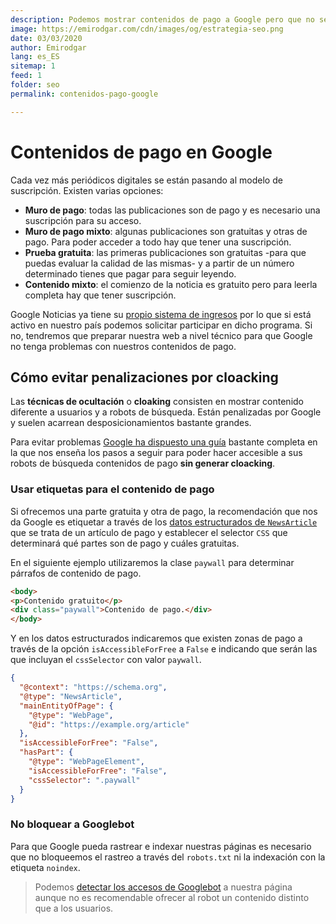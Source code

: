 ```yaml
---
description: Podemos mostrar contenidos de pago a Google pero que no sean accesibles a los usuarios
image: https://emirodgar.com/cdn/images/og/estrategia-seo.png
date: 03/03/2020
author: Emirodgar
lang: es_ES
sitemap: 1
feed: 1
folder: seo
permalink: contenidos-pago-google

--- 
```


# Contenidos de pago en Google

Cada vez más periódicos digitales se están pasando al modelo de suscripción. Existen varias opciones:

 - **Muro de pago**: todas las publicaciones son de pago y es necesario una suscripción para su acceso.
 - **Muro de pago mixto**: algunas publicaciones son gratuitas y otras de pago. Para poder acceder a todo hay que tener una suscripción.
 - **Prueba gratuita**: las primeras publicaciones son gratuitas -para que puedas evaluar la calidad de las mismas- y a partir de un número determinado tienes que pagar para seguir leyendo.
 - **Contenido mixto**: el comienzo de la noticia es gratuito pero para leerla completa hay que tener suscripción.

Google Noticias ya tiene su [propio sistema de ingresos](https://support.google.com/news/publisher-center/answer/9606543?visit_id=637188253321907152-220207309&rd=1&hl=es) por lo que si está activo en nuestro país podemos solicitar participar en dicho programa. Si no, tendremos que preparar nuestra web a nivel técnico para que Google no tenga problemas con nuestros contenidos de pago. 

## Cómo evitar penalizaciones por cloacking

Las **técnicas de ocultación** o **cloaking** consisten en mostrar contenido diferente a usuarios y a robots de búsqueda. Están penalizadas por Google y suelen acarrean desposicionamientos bastante grandes.

Para evitar problemas [Google ha dispuesto una guía](https://developers.google.com/search/docs/data-types/paywalled-content) bastante completa en la que nos enseña los pasos a seguir para poder hacer accesible a sus robots de búsqueda contenidos de pago **sin generar cloacking**.

### Usar etiquetas para el contenido de pago

Si ofrecemos una parte gratuita y otra de pago, la recomendación que nos da Google es etiquetar a través de los [datos estructurados de `NewsArticle`](https://developers.google.com/search/docs/data-types/article) que se trata de un artículo de pago y establecer el selector `CSS` que determinará qué partes son de pago y cuáles gratuitas.

En el siguiente ejemplo utilizaremos la clase `paywall`  para determinar párrafos de contenido de pago.

```html
<body>  
<p>Contenido gratuito</p>  
<div class="paywall">Contenido de pago.</div>  
</body>
```
Y en los datos estructurados indicaremos que existen zonas de pago a través de la opción `isAccessibleForFree` a `False` e indicando que serán las que incluyan el `cssSelector` con valor `paywall`.

```json
{
  "@context": "https://schema.org",
  "@type": "NewsArticle",
  "mainEntityOfPage": {
    "@type": "WebPage",
    "@id": "https://example.org/article"
  },
  "isAccessibleForFree": "False",
  "hasPart": {
    "@type": "WebPageElement",
    "isAccessibleForFree": "False",
    "cssSelector": ".paywall"
  }
}
```

### No bloquear a Googlebot

Para que Google pueda rastrear e indexar nuestras páginas es necesario que no bloqueemos el rastreo a través del `robots.txt` ni la indexación con la etiqueta `noindex`. 

> Podemos [detectar los accesos de Googlebot](https://emirodgar.com/detectar-googlebot) a nuestra página aunque no es recomendable ofrecer al robot un contenido distinto que a los usuarios. 
<!--stackedit_data:
eyJoaXN0b3J5IjpbMjEzMzk4MzQxMSw3MDcwNzgyODUsLTE3Mz
cxMzAxMjVdfQ==
-->